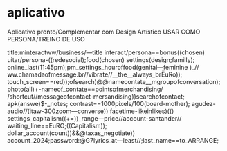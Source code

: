 # aplicativo
Aplicativo pronto/Complementar com Design Artístico
USAR COMO PERSONA/TREINO DE USO

title:minteractww/business/—title
interact/persona==bonus((chosen)
uitar/persona-((redesocial);food(chosen)
settings(design;familly);
online_last(11:45pm);pm_settings_houroffood(genital—feminine )_//
ww.chamadaofmessage.br//vibrate//__the__always_brËuRo));
touch_screen==red));ofsearch)@@namecontate__mgroupofconversation);
photo(all)+-nameof_contate==pointsofmerchandising/
/shortcut//messageofcontact-mersandising))searchofcontact;
apk(answe)$-_notes;
contrast==1000pixels/100(board-mother);
agudez-audio//(itaw-300zoom—converse))
facetime-likeinlikes)(()
settings_capitalism((+=))_range—price//account-santander//
waiting_line==EuRO;((Capitalism));
dollar_account(count))&&@taxas_negotiate))
account_2024;password:@G7lyrics_at—least//;last_name==to_ARRANGE;
